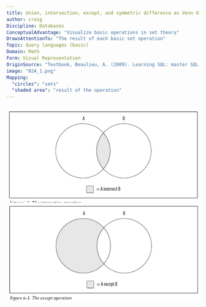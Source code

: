 ```yaml
---
title: Union, intersection, except, and symmetric difference as Venn diagrams
author: craig
Discipline: Databases
ConceptualAdvantage: "Visualize basic operations in set theory"
DrawsAttentionTo: "The result of each basic set operation"
Topic: Query languages (basic)
Domain: Math
Form: Visual Representation
OriginSource: "Textbook, Beaulieu, A. (2009). Learning SQL: master SQL fundamentals. O'Reilly Media."
image: "024_1.png"
Mapping:
  "circles": "sets"
  "shaded area": "result of the operation"
---
```





### 


<img src="/assets/images/nm/024_2.png" class="ui fluid bordered image">
<img src="/assets/images/nm/024_3.png" class="ui fluid bordered image">
